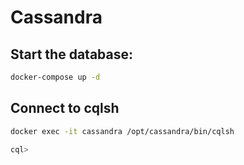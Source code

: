 # Cassandra

## Start the database:

```sh
docker-compose up -d
```

## Connect to cqlsh

```sh
docker exec -it cassandra /opt/cassandra/bin/cqlsh

cql>
```
